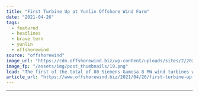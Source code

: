 ```yaml
---
title: "First Turbine Up at Yunlin Offshore Wind Farm"
date: "2021-04-26"
tags: 
  - featured
  - headlines
  - brave tern
  - yunlin
  - offshorewind
source: "offshorewind"
image_url: "https://cdn.offshorewind.biz/wp-content/uploads/sites/2/2021/04/26085003/Siemens-Gamesa_First-wind-turbine-at-Yunlin-OWF.png"
image_fp: "/assets/img/post_thumbnails/19.png"
lead: "The first of the total of 80 Siemens Gamesa 8 MW wind turbines was"
article_url: "https://www.offshorewind.biz/2021/04/26/first-turbine-up-at-yunlin-offshore-wind-farm/"
---
```


---
